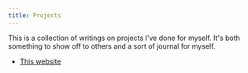 ```yaml
---
title: Projects
---
```


This is a collection of writings on projects I've done for myself. It's both 
something to show off to others and a sort of journal for myself.

* [This website](this-site.md)